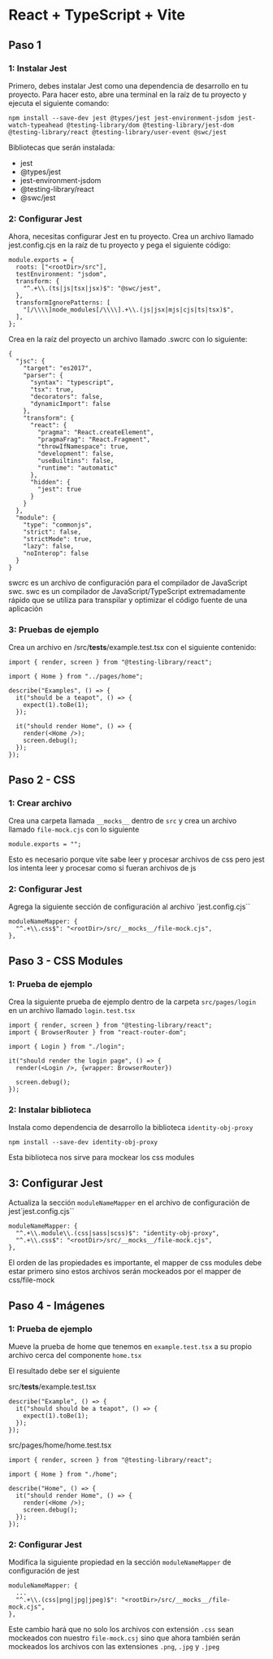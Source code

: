 # React + TypeScript + Vite

## Paso 1

### 1: Instalar Jest

Primero, debes instalar Jest como una dependencia de desarrollo en tu proyecto.
Para hacer esto, abre una terminal en la raíz de tu proyecto y ejecuta el siguiente comando:

```
npm install --save-dev jest @types/jest jest-environment-jsdom jest-watch-typeahead @testing-library/dom @testing-library/jest-dom @testing-library/react @testing-library/user-event @swc/jest
```

Bibliotecas que serán instalada:

- jest
- @types/jest
- jest-environment-jsdom
- @testing-library/react
- @swc/jest

### 2: Configurar Jest

Ahora, necesitas configurar Jest en tu proyecto.
Crea un archivo llamado jest.config.cjs en la raíz de tu proyecto y pega el siguiente código:

```
module.exports = {
  roots: ["<rootDir>/src"],
  testEnvironment: "jsdom",
  transform: {
    "^.+\\.(ts|js|tsx|jsx)$": "@swc/jest",
  },
  transformIgnorePatterns: [
    "[/\\\\]node_modules[/\\\\].+\\.(js|jsx|mjs|cjs|ts|tsx)$",
  ],
};
```
Crea en la raíz del proyecto un archivo llamado .swcrc con lo siguiente:

```
{
  "jsc": {
    "target": "es2017",
    "parser": {
      "syntax": "typescript",
      "tsx": true,
      "decorators": false,
      "dynamicImport": false
    },
    "transform": {
      "react": {
        "pragma": "React.createElement",
        "pragmaFrag": "React.Fragment",
        "throwIfNamespace": true,
        "development": false,
        "useBuiltins": false,
        "runtime": "automatic"
      },
      "hidden": {
        "jest": true
      }
    }
  },
  "module": {
    "type": "commonjs",
    "strict": false,
    "strictMode": true,
    "lazy": false,
    "noInterop": false
  }
}
```

swcrc es un archivo de configuración para el compilador de JavaScript swc.
swc es un compilador de JavaScript/TypeScript extremadamente rápido que se utiliza para transpilar y optimizar el código fuente de una aplicación

### 3: Pruebas de ejemplo

Crea un archivo en /src/__tests__/example.test.tsx con el siguiente contenido:

```
import { render, screen } from "@testing-library/react";

import { Home } from "../pages/home";

describe("Examples", () => {
  it("should be a teapot", () => {
    expect(1).toBe(1);
  });

  it("should render Home", () => {
    render(<Home />);
    screen.debug();
  });
});

```

## Paso 2 - CSS

### 1: Crear archivo

Crea una carpeta llamada `__mocks__` dentro de `src` y crea un archivo llamado `file-mock.cjs` con lo siguiente

```
module.exports = "";
```

Esto es necesario porque vite sabe leer y procesar archivos de css pero jest los intenta leer y procesar como si fueran archivos de js


### 2: Configurar Jest

Agrega la siguiente sección de configuración al archivo `jest.config.cjs``
```
moduleNameMapper: {
  "^.+\\.css$": "<rootDir>/src/__mocks__/file-mock.cjs",
},
```

## Paso 3 - CSS Modules

### 1: Prueba de ejemplo

Crea la siguiente prueba de ejemplo dentro de la carpeta `src/pages/login` en un archivo llamado `login.test.tsx`

```
import { render, screen } from "@testing-library/react";
import { BrowserRouter } from "react-router-dom";

import { Login } from "./login";

it("should render the login page", () => {
  render(<Login />, {wrapper: BrowserRouter})

  screen.debug();
});
```

### 2: Instalar biblioteca

Instala como dependencia de desarrollo la biblioteca `identity-obj-proxy`

```
npm install --save-dev identity-obj-proxy
```

Esta biblioteca nos sirve para mockear los css modules


## 3: Configurar Jest

Actualiza la sección `moduleNameMapper` en el archivo de configuración de jest`jest.config.cjs``
```
moduleNameMapper: {
  "^.+\\.module\\.(css|sass|scss)$": "identity-obj-proxy",
  "^.+\\.css$": "<rootDir>/src/__mocks__/file-mock.cjs",
},
```

El orden de las propiedades es importante, el mapper de css modules debe estar primero sino estos archivos serán mockeados por el mapper de css/file-mock

## Paso 4 - Imágenes

### 1: Prueba de ejemplo

Mueve la prueba de home que tenemos en `example.test.tsx` a su propio archivo cerca del componente `home.tsx`

El resultado debe ser el siguiente

src/__tests__/example.test.tsx
```
describe("Example", () => {
  it("should should be a teapot", () => {
    expect(1).toBe(1);
  });
});
```

src/pages/home/home.test.tsx
```
import { render, screen } from "@testing-library/react";

import { Home } from "./home";

describe("Home", () => {
  it("should render Home", () => {
    render(<Home />);
    screen.debug();
  });
});
```
### 2: Configurar Jest

Modifica la siguiente propiedad en la sección `moduleNameMapper` de configuración de jest
```
moduleNameMapper: {
  ...
  "^.+\\.(css|png|jpg|jpeg)$": "<rootDir>/src/__mocks__/file-mock.cjs",
},
```

Este cambio hará que no solo los archivos con extensión `.css` sean mockeados con nuestro `file-mock.csj` sino que ahora también serán mockeados los archivos con las extensiones `.png`, `.jpg` y `.jpeg`
